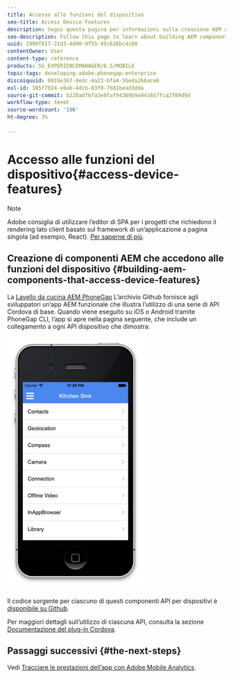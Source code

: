 ```yaml
---
title: Accesso alle funzioni del dispositivo
seo-title: Access Device Features
description: Segui questa pagina per informazioni sulla creazione AEM componenti che accedono alle funzioni del dispositivo. L’archivio Github Sink di PhoneGap AEM fornisce agli sviluppatori un’app AEM funzionale che illustra l’utilizzo di una serie di API Cordova di base.
seo-description: Follow this page to learn about building AEM components that access device features. The AEM PhoneGap Kitchen Sink Github repository provides developers with a functional AEM app that illustrates the use of a number of core Cordova APIs.
uuid: 1996f017-21d3-4d90-9f55-95c626bc4c60
contentOwner: User
content-type: reference
products: SG_EXPERIENCEMANAGER/6.5/MOBILE
topic-tags: developing-adobe-phonegap-enterprise
discoiquuid: 0019e367-8edc-4a23-bfa4-5beda266ace6
exl-id: 385f7924-e8ab-4dcb-83f0-7b81bead3dda
source-git-commit: b220adf6fa3e9faf94389b9a9416b7fca2f89d9d
workflow-type: tm+mt
source-wordcount: '196'
ht-degree: 3%

---
```


# Accesso alle funzioni del dispositivo{#access-device-features}

>[!NOTE]
>
>Adobe consiglia di utilizzare l’editor di SPA per i progetti che richiedono il rendering lato client basato sul framework di un’applicazione a pagina singola (ad esempio, React). [Per saperne di più](/help/sites-developing/spa-overview.md).

## Creazione di componenti AEM che accedono alle funzioni del dispositivo {#building-aem-components-that-access-device-features}

La [Lavello da cucina AEM PhoneGap](https://github.com/blefebvre/aem-phonegap-kitchen-sink) L’archivio Github fornisce agli sviluppatori un’app AEM funzionale che illustra l’utilizzo di una serie di API Cordova di base. Quando viene eseguito su iOS o Android tramite PhoneGap CLI, l’app si apre nella pagina seguente, che include un collegamento a ogni API dispositivo che dimostra:

![chlimage_1-107](assets/chlimage_1-107.png)

Il codice sorgente per ciascuno di questi componenti API per dispositivi è [disponibile su Github](https://github.com/blefebvre/aem-phonegap-kitchen-sink/tree/master/content/src/main/content/jcr_root/apps/brucelefebvre/kitchen-sink/components).

Per maggiori dettagli sull’utilizzo di ciascuna API, consulta la sezione [Documentazione del plug-in Cordova](https://docs.phonegap.com/en/4.0.0/cordova_plugins_pluginapis.md.html).

## Passaggi successivi {#the-next-steps}

Vedi [Tracciare le prestazioni dell’app con Adobe Mobile Analytics](/help/mobile/phonegap-intro-to-app-analytics.md).
